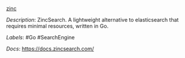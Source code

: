 [zinc](https://github.com/zinclabs/zinc)

*Description*: ZincSearch. A lightweight alternative to elasticsearch that requires minimal resources, written in Go.

*Labels*: #Go #SearchEngine

*Docs*: https://docs.zincsearch.com/
